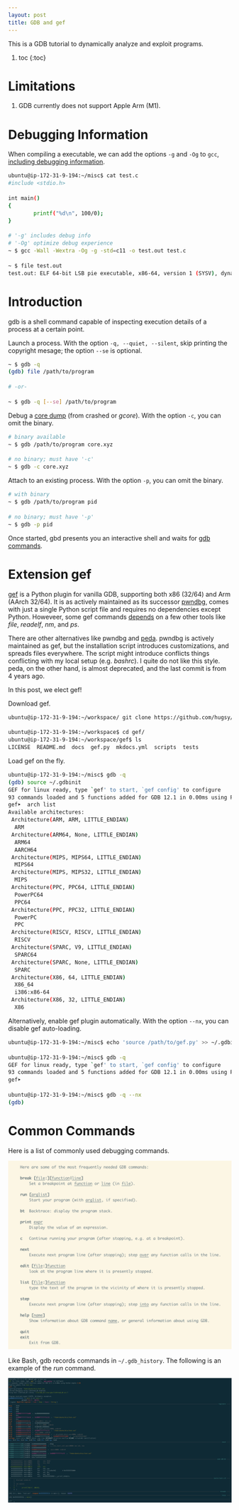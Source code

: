```yaml
---
layout: post
title: GDB and gef
---
```


This is a GDB tutorial to dynamically analyze and exploit programs.

1. toc
{:toc}

# Limitations #

1. GDB currently does not support Apple Arm (M1).

# Debugging Information #

When compiling a executable, we can add the options `-g` and `-Og` to `gcc`, [including debugging information](https://stackoverflow.com/q/89603).

```bash
ubuntu@ip-172-31-9-194:~/misc$ cat test.c
#include <stdio.h>

int main()
{
        printf("%d\n", 100/0);
}

# '-g' includes debug info
# '-Og' optimize debug experience
~ $ gcc -Wall -Wextra -Og -g -std=c11 -o test.out test.c

~ $ file test.out
test.out: ELF 64-bit LSB pie executable, x86-64, version 1 (SYSV), dynamically linked, interpreter /lib64/ld-linux-x86-64.so.2, BuildID[sha1]=06b7264bd3f05cfc7ea928d4cc9b257a4c83c8cd, for GNU/Linux 3.2.0, with debug_info, not stripped
```

# Introduction #

gdb is a shell command capable of inspecting execution details of a process at a certain point.

Launch a process. With the option `-q, --quiet, --silent`, skip printing the copyright mesage; the option `--se` is optional.

```bash
~ $ gdb -q
(gdb) file /path/to/program

# -or-

~ $ gdb -q [--se] /path/to/program
```

Debug a [core dump](https://gist.github.com/outsinre/d2b58b289425fbdd2d0f0294f3fdf0c9) (from crashed or *gcore*). With the option `-c`, you can omit the binary.

```bash
# binary available
~ $ gdb /path/to/program core.xyz

# no binary; must have '-c'
~ $ gdb -c core.xyz
```

Attach to an existing process. With the option `-p`, you can omit the binary.

```bash
# with binary
~ $ gdb /path/to/program pid

# no binary; must have '-p'
~ $ gdb -p pid
```

Once started, gbd presents you an interactive shell and waits for [gdb commands](#common-commands).

# Extension gef #

[gef](https://github.com/hugsy/gef) is a Python plugin for vanilla GDB, supporting both x86 (32/64) and Arm (AArch 32/64). It is as actively maintained as its successor [pwndbg](https://github.com/pwndbg/pwndbg), comes with just a single Python script file and requires no dependencies except Python. Howeveer, some gef commands [depends](https://hugsy.github.io/gef/install/) on a few other tools like *file*, *readelf*, *nm*, and *ps*.

There are other alternatives like pwndbg and [peda](https://github.com/longld/peda). pwndbg is actively maintained as gef, but the installation script introduces customizations, and spreads files everywhere. The script might introduce conflicts things conflicting with my local setup (e.g. *bashrc*). I quite do not like this style. peda, on the other hand, is almost deprecated, and the last commit is from 4 years ago.

In this post, we elect gef!

Download gef.

```bash
ubuntu@ip-172-31-9-194:~/workspace/ git clone https://github.com/hugsy/gef

ubuntu@ip-172-31-9-194:~/workspace$ cd gef/
ubuntu@ip-172-31-9-194:~/workspace/gef$ ls
LICENSE  README.md  docs  gef.py  mkdocs.yml  scripts  tests
```

Load gef on the fly.

```bash
ubuntu@ip-172-31-9-194:~/misc$ gdb -q
(gdb) source ~/.gdbinit
GEF for linux ready, type `gef' to start, `gef config' to configure
93 commands loaded and 5 functions added for GDB 12.1 in 0.00ms using Python engine 3.10
gef➤  arch list
Available architectures:
 Architecture(ARM, ARM, LITTLE_ENDIAN)
  ARM
 Architecture(ARM64, None, LITTLE_ENDIAN)
  ARM64
  AARCH64
 Architecture(MIPS, MIPS64, LITTLE_ENDIAN)
  MIPS64
 Architecture(MIPS, MIPS32, LITTLE_ENDIAN)
  MIPS
 Architecture(PPC, PPC64, LITTLE_ENDIAN)
  PowerPC64
  PPC64
 Architecture(PPC, PPC32, LITTLE_ENDIAN)
  PowerPC
  PPC
 Architecture(RISCV, RISCV, LITTLE_ENDIAN)
  RISCV
 Architecture(SPARC, V9, LITTLE_ENDIAN)
  SPARC64
 Architecture(SPARC, None, LITTLE_ENDIAN)
  SPARC
 Architecture(X86, 64, LITTLE_ENDIAN)
  X86_64
  i386:x86-64
 Architecture(X86, 32, LITTLE_ENDIAN)
  X86
```

Alternatively, enable gef plugin automatically. With the option `--nx`, you can disable gef auto-loading.

```bash
ubuntu@ip-172-31-9-194:~/misc$ echo 'source /path/to/gef.py' >> ~/.gdbinit

ubuntu@ip-172-31-9-194:~/misc$ gdb -q
GEF for linux ready, type `gef' to start, `gef config' to configure
93 commands loaded and 5 functions added for GDB 12.1 in 0.00ms using Python engine 3.10
gef➤

ubuntu@ip-172-31-9-194:~/misc$ gdb -q --nx
(gdb)
```

# Common Commands #

Here is a list of commonly used debugging commands.

![gdb-common-commands.png](/assets/gdb-common-commands.png)

Like Bash, gdb records commands in `~/.gdb_history`. The following is an example of the *run* command.

![assets/gdb-example.png](/assets/gdb-example.png)
